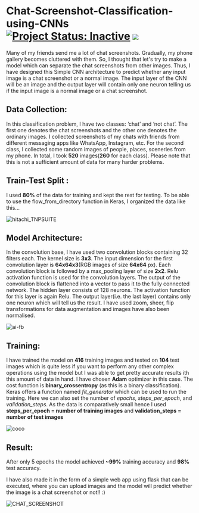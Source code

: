 # Chat-Screenshot-Classification-using-CNNs [![Project Status: Inactive](https://www.repostatus.org/badges/latest/inactive.svg)](https://www.repostatus.org/#inactive) [![](https://img.shields.io/badge/Prateek-Ralhan-brightgreen.svg?colorB=ff0000)](https://prateekralhan.github.io/)

Many of my friends send me a lot of chat screenshots. Gradually, my phone gallery becomes cluttered with them. So, I thought that let's try to make a model which can separate the chat screenshots from other images. Thus, I have designed this Simple CNN architecture to predict whether any input image is a chat screenshot or a normal image. The input layer of the CNN will be an image and the output layer will contain only one neuron telling us if the input image is a normal image or a chat screenshot.

## Data Collection:
In this classification problem, I have two classes: ‘chat’ and ‘not chat’. The first one denotes the chat screenshots and the other one denotes the ordinary images. I collected screenshots of my chats with friends from different messaging apps like WhatsApp, Instagram, etc. For the second class, I collected some random images of people, places, sceneries from my phone. In total, I took **520** images(**260** for each class). Please note that this is not a sufficient amount of data for many harder problems.

## Train-Test Split :
I used **80%** of the data for training and kept the rest for testing. To be able to use the flow_from_directory function in Keras, I organized the data like this…

![hitachi_TNPSUITE](https://user-images.githubusercontent.com/29462447/71326992-b1323a80-2528-11ea-9bd9-4147c08fccc5.png)

## Model Architecture:
 In the convolution base, I have used two convolution blocks containing 32 filters each. The kernel size is **3x3**. The input dimension for the first convolution layer is **64x64x3**(RGB images of size **64x64** px). Each convolution block is followed by a max_pooling layer of size **2x2**. Relu activation function is used for the convolution layers. The output of the convolution block is flattened into a vector to pass it to the fully connected network. The hidden layer consists of 128 neurons. The activation function for this layer is again Relu. The output layer(i.e. the last layer) contains only one neuron which will tell us the result. 
I have used zoom, sheer, flip transformations for data augmentation and images have also been normalised.
 
![ai-fb](https://user-images.githubusercontent.com/29462447/71327140-aed0e000-252a-11ea-8cfd-5cdf0a2a7473.png)

## Training: 
I have trained the model on **416** training images and tested on **104** test images which is quite less if you want to perform any other complex operations using the model but I was able to get pretty accurate results ith this amount of data in hand. I have chosen **Adam** optimizer in this case. The cost function is **binary_crossentropy** (as this is a binary classification). Keras offers a function named *fit_generator* which can be used to run the training. Here we can also set the number of *epochs*, *steps_per_epoch*, and *validation_steps*. As the data is comparatively small hence I used **steps_per_epoch = number of training images** and **validation_steps = number of test images**

![coco](https://user-images.githubusercontent.com/29462447/71326989-ad061d00-2528-11ea-808e-4271ff430538.png)

## Result:
After only 5 epochs the model achieved **~99%** training accuracy and **98%** test accuracy.

I have also made it in the form of a simple web app using flask that can be executed, where you can upload images and the model will predict whether the image is a chat screenshot or not!! :)

![CHAT_SCREENSHOT](https://user-images.githubusercontent.com/29462447/71327150-e770b980-252a-11ea-939e-8e047c58a8ec.png)

